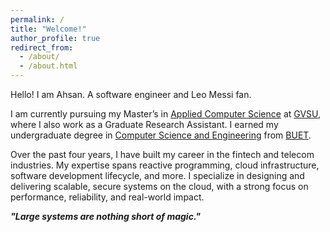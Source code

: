 ```yaml
---
permalink: /
title: "Welcome!"
author_profile: true
redirect_from: 
  - /about/
  - /about.html
---
```


Hello! I am Ahsan. A software engineer and Leo Messi fan.

I am currently pursuing my Master’s in <a href="https://www.gvsu.edu/catalog/program/master-of-science-in-applied-computer-science.htm" target="_blank" rel="noopener noreferrer">Applied Computer Science</a> at <a href="https://www.gvsu.edu/computing" target="_blank" rel="noopener noreferrer">GVSU</a>, where I also work as a Graduate Research Assistant. I earned my undergraduate degree in <a href="https://cse.buet.ac.bd/" target="_blank" rel="noopener noreferrer">Computer Science and Engineering</a> from <a href="https://www.buet.ac.bd/web/" target="_blank" rel="noopener noreferrer">BUET</a>.

Over the past four years, I have built my career in the fintech and telecom industries. My expertise spans reactive programming, cloud infrastructure, software development lifecycle, and more. I specialize in designing and delivering scalable, secure systems on the cloud, with a strong focus on performance, reliability, and real-world impact.

***"Large systems are nothing short of magic."***